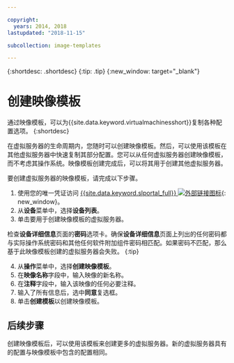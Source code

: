 ```yaml
---

copyright:
  years: 2014, 2018
lastupdated: "2018-11-15"

subcollection: image-templates

---
```


{:shortdesc: .shortdesc}
{:tip: .tip}
{:new_window: target="_blank"}


# 创建映像模板

通过映像模板，可以为{{site.data.keyword.virtualmachinesshort}}复制各种配置选项。
{:shortdesc}

在虚拟服务器的生命周期内，您随时可以创建映像模板。然后，可以使用该模板在其他虚拟服务器中快速复制其部分配置。您可以从任何虚拟服务器创建映像模板，而不考虑其操作系统。映像模板创建完成后，可以将其用于创建其他虚拟服务器。

要创建虚拟服务器的映像模板，请完成以下步骤。

1. 使用您的唯一凭证访问 [{{site.data.keyword.slportal_full}} ![外部链接图标](../../icons/launch-glyph.svg "外部链接图标")](https://control.softlayer.com/){: new_window}。
2. 从**设备**菜单中，选择**设备列表**。
3. 单击要用于创建映像模板的虚拟服务器。

  检查**设备详细信息**页面的**密码**选项卡。确保**设备详细信息**页面上列出的任何密码都与实际操作系统密码和其他任何软件附加组件密码相匹配。如果密码不匹配，那么基于此映像模板创建的虚拟服务器会失败。
  {:tip}

4. 从**操作**菜单中，选择**创建映像模板**。
5. 在**映像名称**字段中，输入映像的新名称。
6. 在**注释**字段中，输入该映像的任何必要注释。
7. 输入了所有信息后，选中**同意**复选框。
8. 单击**创建模板**以创建映像模板。

## 后续步骤

创建映像模板后，可以使用该模板来创建更多的虚拟服务器。新的虚拟服务器具有的配置与映像模板中包含的配置相同。
